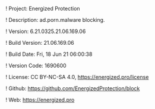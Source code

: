! Project: Energized Protection

! Description: ad.porn.malware blocking.

! Version: 6.21.0325.21.06.169.06

! Build Version: 21.06.169.06

! Build Date: Fri, 18 Jun 21 06:00:38

! Version Code: 1690600

! License: CC BY-NC-SA 4.0, https://energized.pro/license

! Github: https://github.com/EnergizedProtection/block

! Web: https://energized.pro
